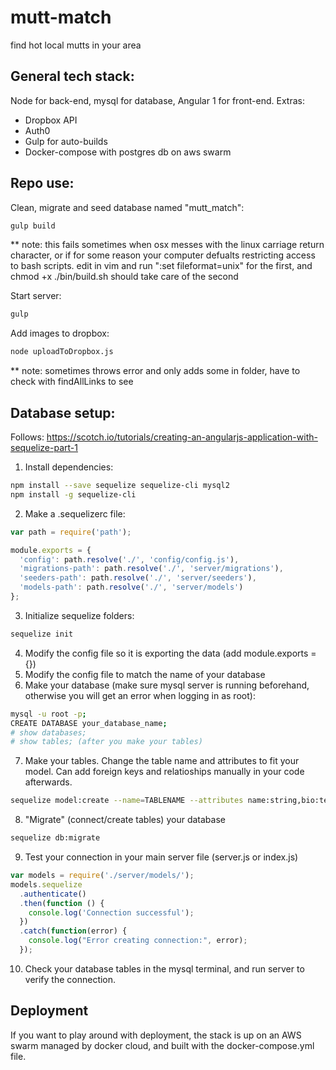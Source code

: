 # mutt-match
find hot local mutts in your area

## General tech stack:
Node for back-end, mysql for database, Angular 1 for front-end. 
Extras:
 - Dropbox API
 - Auth0
 - Gulp for auto-builds
 - Docker-compose with postgres db on aws swarm

## Repo use:
Clean, migrate and seed database named "mutt_match":
```bash
gulp build
```
** note: this fails sometimes when osx messes with the linux carriage return character, or if for some reason your computer defualts restricting access to bash scripts.  edit in vim and run ":set fileformat=unix" for the first, and chmod +x ./bin/build.sh should take care of the second

Start server:
```bash
gulp
```

Add images to dropbox:
```bash
node uploadToDropbox.js
```
** note: sometimes throws error and only adds some in folder, have to check with findAllLinks to see

## Database setup:
Follows: https://scotch.io/tutorials/creating-an-angularjs-application-with-sequelize-part-1
1. Install dependencies:
```bash
npm install --save sequelize sequelize-cli mysql2
npm install -g sequelize-cli
```
2. Make a .sequelizerc file:
```javascript
var path = require('path');

module.exports = {
  'config': path.resolve('./', 'config/config.js'),
  'migrations-path': path.resolve('./', 'server/migrations'),
  'seeders-path': path.resolve('./', 'server/seeders'),
  'models-path': path.resolve('./', 'server/models')
};
```
3. Initialize sequelize folders:
```bash
sequelize init
```
4. Modify the config file so it is exporting the data (add module.exports = {})
5. Modify the config file to match the name of your database
6. Make your database (make sure mysql server is running beforehand, otherwise you will get an error when logging in as root):
```bash
mysql -u root -p;
CREATE DATABASE your_database_name;
# show databases;
# show tables; (after you make your tables)
```
7. Make your tables. Change the table name and attributes to fit your model. Can add foreign keys and relatioships manually in your code afterwards.
```bash
sequelize model:create --name=TABLENAME --attributes name:string,bio:text,count:integer --underscored
```
8. "Migrate" (connect/create tables) your database
```bash
sequelize db:migrate
```
9. Test your connection in your main server file (server.js or index.js)
```javascript
var models = require('./server/models/');
models.sequelize
  .authenticate()
  .then(function () {
    console.log('Connection successful');
  })
  .catch(function(error) {
    console.log("Error creating connection:", error);
  });
  ```
  10. Check your database tables in the mysql terminal, and run server to verify the connection.

## Deployment
If you want to play around with deployment, the stack is up on an AWS swarm managed by docker cloud, and built with the docker-compose.yml file.
